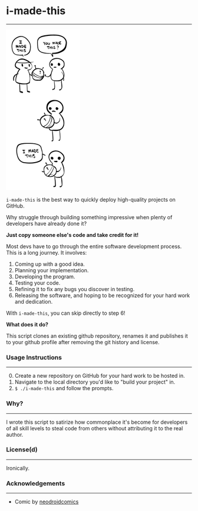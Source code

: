 # i-made-this
---

![](img/i-made-this.png)

`i-made-this` is the best way to quickly deploy high-quality projects on GitHub.

Why struggle through building something impressive when plenty of developers have already done it?

**Just copy someone else's code and take credit for it!**

Most devs have to go through the entire software development process. This is a long journey. It involves:

1. Coming up with a good idea.
2. Planning your implementation.
3. Developing the program.
4. Testing your code.
5. Refining it to fix any bugs you discover in testing.
6. Releasing the software, and hoping to be recognized for your hard work and dedication.

With `i-made-this`, you can skip directly to step 6!

**What does it do?**

This script clones an existing github repository, renames it and publishes it to your github profile after removing the git history and license.

### Usage Instructions
---

0. Create a new repository on GitHub for your hard work to be hosted in.
1. Navigate to the local directory you'd like to "build your project" in.
2. `$ ./i-made-this` and follow the prompts.

### Why?
---

I wrote this script to satirize how commonplace it's become for developers of all skill levels to steal code from others without attributing it to the real author.

### License(d)
---

Ironically.

### Acknowledgements
---

+ Comic by [neodroidcomics](https://nedroidcomics.tumblr.com/post/41879001445/the-internet)
